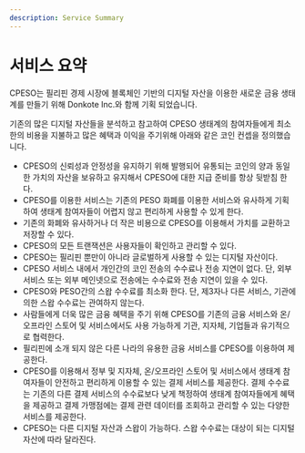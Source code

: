 ```yaml
---
description: Service Summary
---
```


# 서비스 요약

CPESO는 필리핀 경제 시장에 블록체인 기반의 디지털 자산을 이용한 새로운 금융 생태계를 만들기 위해 Donkote Inc.와 함께 기획 되었습니다.&#x20;

기존의 많은 디지털 자산들을 분석하고 참고하여 CPESO 생태계의 참여자들에게 최소한의 비용을 지불하고 많은 혜택과 이익을 주기위해 아래와 같은 코인 컨셉을 정의했습니다.

* CPESO의 신뢰성과 안정성을 유지하기 위해 발행되어 유통되는 코인의 양과 동일한 가치의 자산을 보유하고 유지해서 CPESO에 대한 지급 준비를 항상 뒷받침 한다.
* CPESO를 이용한 서비스는 기존의 PESO 화폐를 이용한 서비스와 유사하게 기획하여 생태계 참여자들이 어렵지 않고 편리하게 사용할 수 있게 한다.
* 기존의 화폐와 유사하거나 더 작은 비용으로 CPESO를 이용해서 가치를 교환하고 저장할 수 있다.
* CPESO의 모든 트랜잭션은 사용자들이 확인하고 관리할 수 있다.
* CPESO는 필리핀 뿐만이 아니라 글로벌하게 사용할 수 있는 디지털 자산이다.
* CPESO 서비스 내에서 개인간의 코인 전송의 수수료나 전송 지연이 없다. 단, 외부 서비스 또는 외부 메인넷으로 전송에는 수수료와 전송 지연이 있을 수 있다.
* CPESO와 PESO간의 스왑 수수료를 최소화 한다. 단, 제3자나 다른 서비스, 기관에 의한 스왑 수수료는 관여하지 않는다.
* 사람들에게 더욱 많은 금융 혜택을 주기 위해 CPESO를 기존의 금융 서비스와 온/오프라인 스토어 및 서비스에서도 사용 가능하게 기관, 지자체, 기업들과 유기적으로 협력한다.
* 필리핀에 소개 되지 않은 다른 나라의 유용한 금융 서비스를 CPESO를 이용하여 제공한다.
* CPESO를 이용해서 정부 및 지자체, 온/오프라인 스토어 및 서비스에서 생태계 참여자들이 안전하고 편리하게 이용할 수 있는 결제 서비스를 제공한다. 결제 수수료는 기존의 다른 결제 서비스의 수수료보다 낮게 책정하여 생태계 참여자들에게 혜택을 제공하고 결제 가맹점에는 결제 관련 데이터를 조회하고 관리할 수 있는 다양한 서비스를 제공한다.
* CPESO는 다른 디지털 자산과 스왑이 가능하다. 스왑 수수료는 대상이 되는 디지털 자산에 따라 달라진다.
